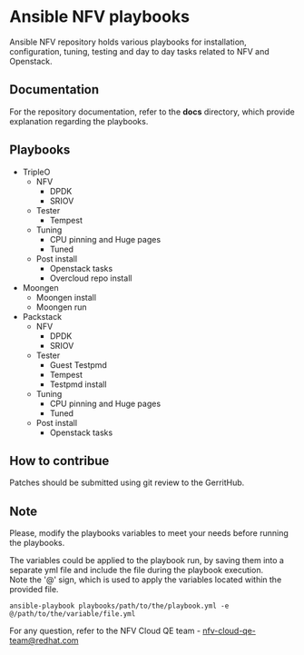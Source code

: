 # Ansible NFV playbooks
Ansible NFV repository holds various playbooks for installation, configuration, tuning, testing and day to day tasks related to NFV and Openstack.

## Documentation
For the repository documentation, refer to the **docs** directory, which provide explanation regarding the playbooks.

## Playbooks
* TripleO
    * NFV
      * DPDK
      * SRIOV
    * Tester
      * Tempest
    * Tuning
      * CPU pinning and Huge pages
      * Tuned
    * Post install
      * Openstack tasks
      * Overcloud repo install
* Moongen
    * Moongen install
    * Moongen run
* Packstack
    * NFV
      * DPDK
      * SRIOV
    * Tester
      * Guest Testpmd
      * Tempest
      * Testpmd install
    * Tuning
      * CPU pinning and Huge pages
      * Tuned
    * Post install
      * Openstack tasks

## How to contribue
Patches should be submitted using git review to the GerritHub.

## Note
Please, modify the playbooks variables to meet your needs before running the playbooks.

The variables could be applied to the playbook run, by saving them into a separate yml file and include the file during the playbook execution.  
Note the '@' sign, which is used to apply the variables located within the provided file.

```
ansible-playbook playbooks/path/to/the/playbook.yml -e @/path/to/the/variable/file.yml
```

For any question, refer to the NFV Cloud QE team - nfv-cloud-qe-team@redhat.com
